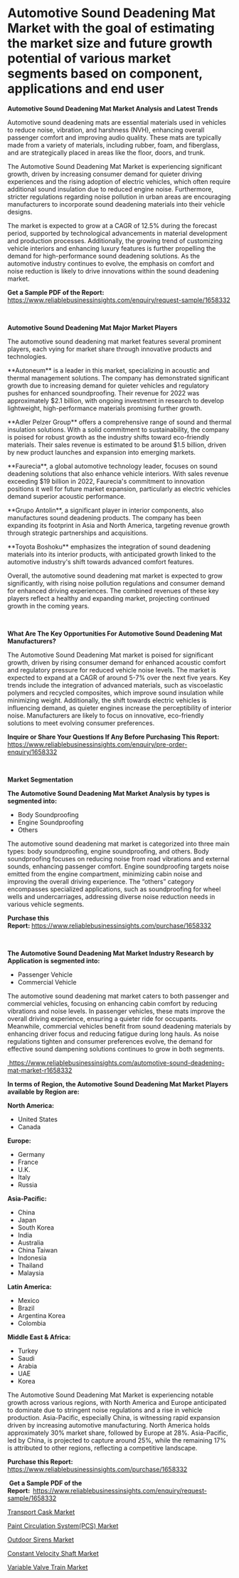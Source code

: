 <p><h1>Automotive Sound Deadening Mat Market with the goal of estimating the market size and future growth potential of various market segments based on component, applications and end user</h1></p><p><strong>Automotive Sound Deadening Mat Market Analysis and Latest Trends</strong></p>
<p><p>Automotive sound deadening mats are essential materials used in vehicles to reduce noise, vibration, and harshness (NVH), enhancing overall passenger comfort and improving audio quality. These mats are typically made from a variety of materials, including rubber, foam, and fiberglass, and are strategically placed in areas like the floor, doors, and trunk.</p><p>The Automotive Sound Deadening Mat Market is experiencing significant growth, driven by increasing consumer demand for quieter driving experiences and the rising adoption of electric vehicles, which often require additional sound insulation due to reduced engine noise. Furthermore, stricter regulations regarding noise pollution in urban areas are encouraging manufacturers to incorporate sound deadening materials into their vehicle designs.</p><p>The market is expected to grow at a CAGR of 12.5% during the forecast period, supported by technological advancements in material development and production processes. Additionally, the growing trend of customizing vehicle interiors and enhancing luxury features is further propelling the demand for high-performance sound deadening solutions. As the automotive industry continues to evolve, the emphasis on comfort and noise reduction is likely to drive innovations within the sound deadening market.</p></p>
<p><strong>Get a Sample PDF of the Report:&nbsp;</strong> <a href="https://www.reliablebusinessinsights.com/enquiry/request-sample/1658332?utm_campaign=97&utm_medium=2&utm_source=Github&utm_content=ia&utm_term=02112024&utm_id=automotive-sound-deadening-mat">https://www.reliablebusinessinsights.com/enquiry/request-sample/1658332</a></p>
<p>&nbsp;</p>
<p><strong>Automotive Sound Deadening Mat Major Market Players</strong></p>
<p><p>The automotive sound deadening mat market features several prominent players, each vying for market share through innovative products and technologies. </p><p>**Autoneum** is a leader in this market, specializing in acoustic and thermal management solutions. The company has demonstrated significant growth due to increasing demand for quieter vehicles and regulatory pushes for enhanced soundproofing. Their revenue for 2022 was approximately $2.1 billion, with ongoing investment in research to develop lightweight, high-performance materials promising further growth.</p><p>**Adler Pelzer Group** offers a comprehensive range of sound and thermal insulation solutions. With a solid commitment to sustainability, the company is poised for robust growth as the industry shifts toward eco-friendly materials. Their sales revenue is estimated to be around $1.5 billion, driven by new product launches and expansion into emerging markets.</p><p>**Faurecia**, a global automotive technology leader, focuses on sound deadening solutions that also enhance vehicle interiors. With sales revenue exceeding $19 billion in 2022, Faurecia's commitment to innovation positions it well for future market expansion, particularly as electric vehicles demand superior acoustic performance.</p><p>**Grupo Antolin**, a significant player in interior components, also manufactures sound deadening products. The company has been expanding its footprint in Asia and North America, targeting revenue growth through strategic partnerships and acquisitions.</p><p>**Toyota Boshoku** emphasizes the integration of sound deadening materials into its interior products, with anticipated growth linked to the automotive industry's shift towards advanced comfort features. </p><p>Overall, the automotive sound deadening mat market is expected to grow significantly, with rising noise pollution regulations and consumer demand for enhanced driving experiences. The combined revenues of these key players reflect a healthy and expanding market, projecting continued growth in the coming years.</p></p>
<p>&nbsp;</p>
<p><strong>What Are The Key Opportunities For Automotive Sound Deadening Mat Manufacturers?</strong></p>
<p><p>The Automotive Sound Deadening Mat market is poised for significant growth, driven by rising consumer demand for enhanced acoustic comfort and regulatory pressure for reduced vehicle noise levels. The market is expected to expand at a CAGR of around 5-7% over the next five years. Key trends include the integration of advanced materials, such as viscoelastic polymers and recycled composites, which improve sound insulation while minimizing weight. Additionally, the shift towards electric vehicles is influencing demand, as quieter engines increase the perceptibility of interior noise. Manufacturers are likely to focus on innovative, eco-friendly solutions to meet evolving consumer preferences.</p></p>
<p><strong>Inquire or Share Your Questions If Any Before Purchasing This Report:</strong> <a href="https://www.reliablebusinessinsights.com/enquiry/pre-order-enquiry/1658332?utm_campaign=97&utm_medium=2&utm_source=Github&utm_content=ia&utm_term=02112024&utm_id=automotive-sound-deadening-mat">https://www.reliablebusinessinsights.com/enquiry/pre-order-enquiry/1658332</a></p>
<p>&nbsp;</p>
<p><strong>Market Segmentation</strong></p>
<p><strong>The Automotive Sound Deadening Mat Market Analysis by types is segmented into:</strong></p>
<p><ul><li>Body Soundproofing</li><li>Engine Soundproofing</li><li>Others</li></ul></p>
<p><p>The automotive sound deadening mat market is categorized into three main types: body soundproofing, engine soundproofing, and others. Body soundproofing focuses on reducing noise from road vibrations and external sounds, enhancing passenger comfort. Engine soundproofing targets noise emitted from the engine compartment, minimizing cabin noise and improving the overall driving experience. The “others” category encompasses specialized applications, such as soundproofing for wheel wells and undercarriages, addressing diverse noise reduction needs in various vehicle segments.</p></p>
<p><strong>Purchase this Report:&nbsp;</strong><a href="https://www.reliablebusinessinsights.com/purchase/1658332?utm_campaign=97&utm_medium=2&utm_source=Github&utm_content=ia&utm_term=02112024&utm_id=automotive-sound-deadening-mat">https://www.reliablebusinessinsights.com/purchase/1658332</a></p>
<p>&nbsp;</p>
<p><strong>The Automotive Sound Deadening Mat Market Industry Research by Application is segmented into:</strong></p>
<p><ul><li>Passenger Vehicle</li><li>Commercial Vehicle</li></ul></p>
<p><p>The automotive sound deadening mat market caters to both passenger and commercial vehicles, focusing on enhancing cabin comfort by reducing vibrations and noise levels. In passenger vehicles, these mats improve the overall driving experience, ensuring a quieter ride for occupants. Meanwhile, commercial vehicles benefit from sound deadening materials by enhancing driver focus and reducing fatigue during long hauls. As noise regulations tighten and consumer preferences evolve, the demand for effective sound dampening solutions continues to grow in both segments.</p></p>
<p><a href="https://www.reliablebusinessinsights.com/automotive-sound-deadening-mat-market-r1658332?utm_campaign=97&utm_medium=2&utm_source=Github&utm_content=ia&utm_term=02112024&utm_id=automotive-sound-deadening-mat">&nbsp;https://www.reliablebusinessinsights.com/automotive-sound-deadening-mat-market-r1658332</a></p>
<p><strong>In terms of Region, the Automotive Sound Deadening Mat Market Players available by Region are:</strong></p>
<p>
    <p> <strong> North America: </strong>
        <ul>
            <li>United States</li>
            <li>Canada</li>
        </ul>
        </p> 
    <p> <strong> Europe: </strong>
        <ul>
            <li>Germany</li>
            <li>France</li>
            <li>U.K.</li>
            <li>Italy</li>
            <li>Russia</li>
        </ul>
        </p> 
    <p> <strong> Asia-Pacific: </strong>
        <ul>
            <li>China</li>
            <li>Japan</li>
            <li>South Korea</li>
            <li>India</li>
            <li>Australia</li>
            <li>China Taiwan</li>
            <li>Indonesia</li>
            <li>Thailand</li>
            <li>Malaysia</li>
        </ul>
        </p> 
    <p> <strong> Latin America: </strong>
        <ul>
            <li>Mexico</li>
            <li>Brazil</li>
            <li>Argentina Korea</li>
            <li>Colombia</li>
        </ul>
        </p> 
    <p> <strong> Middle East & Africa: </strong>
        <ul>
            <li>Turkey</li>
            <li>Saudi</li>
            <li>Arabia</li>
            <li>UAE</li>
            <li>Korea</li>
        </ul>
    </p>
    </p>
<p><p>The Automotive Sound Deadening Mat Market is experiencing notable growth across various regions, with North America and Europe anticipated to dominate due to stringent noise regulations and a rise in vehicle production. Asia-Pacific, especially China, is witnessing rapid expansion driven by increasing automotive manufacturing. North America holds approximately 30% market share, followed by Europe at 28%. Asia-Pacific, led by China, is projected to capture around 25%, while the remaining 17% is attributed to other regions, reflecting a competitive landscape.</p></p>
<p><strong>Purchase this Report: </strong><a href="https://www.reliablebusinessinsights.com/purchase/1658332?utm_campaign=97&utm_medium=2&utm_source=Github&utm_content=ia&utm_term=02112024&utm_id=automotive-sound-deadening-mat">https://www.reliablebusinessinsights.com/purchase/1658332</a></p>
<p>&nbsp;<strong>Get a Sample PDF of the Report:&nbsp;&nbsp;</strong><a href="https://www.reliablebusinessinsights.com/enquiry/request-sample/1658332?utm_campaign=97&utm_medium=2&utm_source=Github&utm_content=ia&utm_term=02112024&utm_id=automotive-sound-deadening-mat">https://www.reliablebusinessinsights.com/enquiry/request-sample/1658332</a></p>
<p><strong></strong></p>
<p><p><a href="https://issuu.com/reportprime-2/docs/transport-cask-market-size-2030.ppt_4c38c4bc1f09ab?utm_campaign=97&utm_medium=2&utm_source=Github&utm_content=ia&utm_term=02112024&utm_id=automotive-sound-deadening-mat">Transport Cask Market</a></p><p><a href="https://issuu.com/reportprime-2/docs/paint-circulation-systempcs-market-_ec06a278dc7901?utm_campaign=97&utm_medium=2&utm_source=Github&utm_content=ia&utm_term=02112024&utm_id=automotive-sound-deadening-mat">Paint Circulation System(PCS) Market</a></p><p><a href="https://www.linkedin.com/pulse/future-trends-global-outdoor-sirens-market-insights-analysis-lgvif?utm_campaign=97&utm_medium=2&utm_source=Github&utm_content=ia&utm_term=02112024&utm_id=automotive-sound-deadening-mat">Outdoor Sirens Market</a></p><p><a href="https://github.com/hegwervaemeruk/Market-Research-Report-List-1/blob/main/constant-velocity-shaft-market.md?utm_campaign=97&utm_medium=2&utm_source=Github&utm_content=ia&utm_term=02112024&utm_id=automotive-sound-deadening-mat">Constant Velocity Shaft Market</a></p><p><a href="https://github.com/ibbiechinotit/Market-Research-Report-List-1/blob/main/variable-valve-train-market.md?utm_campaign=97&utm_medium=2&utm_source=Github&utm_content=ia&utm_term=02112024&utm_id=automotive-sound-deadening-mat">Variable Valve Train Market</a></p></p>